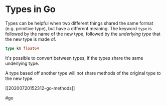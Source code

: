 # Types in Go

Types can be helpful when two different things shared the same format (e.g. primitive type), but have a different meaning.
The keyword `type` is followed by the name of the new type, followed by the _underlying type_ that the new type is made of.
```go
type km float64
```

It's possible to convert between types, if the types share the same underlying type.

A type based off another type will not share methods of the original type to the new type.

[[20200720152312-go-methods]]

#go